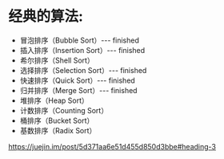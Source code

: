 # 经典的算法:
- 冒泡排序（Bubble Sort）--- finished  
- 插入排序（Insertion Sort）--- finished  
- 希尔排序（Shell Sort）  
- 选择排序（Selection Sort）--- finished  
- 快速排序（Quick Sort）--- finished 
- 归并排序（Merge Sort）--- finished 
- 堆排序（Heap Sort）
- 计数排序（Counting Sort）
- 桶排序（Bucket Sort）
- 基数排序（Radix Sort）

https://juejin.im/post/5d371aa6e51d455d850d3bbe#heading-3